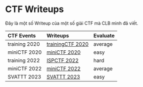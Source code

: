 # CTF Writeups

Đây là một số Writeup của một số giải CTF mà CLB mình đã viết.

| CTF Events | Writeups | Evaluate |
| :--- | :--- | :--- |
| training 2020 | [trainingCTF 2020](./training2020/) | average |
| miniCTF 2020 | [miniCTF 2020](./mini2020/) | easy |
| training 2022 | [ISPCTF 2022](./training2022/) | hard |
| miniCTF 2022 | [miniCTF 2022](./mini2022/) | average |
| SVATTT 2023 | [SVATTT 2023](./svattt2023/) | easy |
